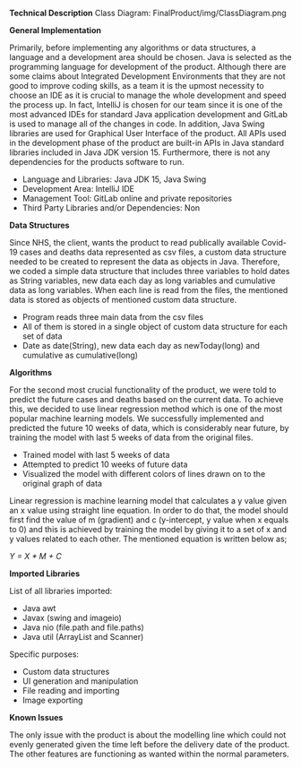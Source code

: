 
**Technical Description**
Class Diagram: FinalProduct/img/ClassDiagram.png

**General Implementation**

Primarily, before implementing any algorithms or data structures, a language and a development area should be chosen. Java is selected as the programming language for development of the product. Although there are some claims about Integrated Development Environments that they are not good to improve coding skills, as a team it is the upmost necessity to choose an IDE as it is crucial to manage the whole development and speed the process up. In fact, IntelliJ is chosen for our team since it is one of the most advanced IDEs for standard Java application development and GitLab is used to manage all of the changes in code. In addition, Java Swing libraries are used for Graphical User Interface of the product. All APIs used in the development phase of the product are built-in APIs in Java standard libraries included in Java JDK version 15. Furthermore, there is not any dependencies for the products software to run.

- Language and Libraries: Java JDK 15, Java Swing
- Development Area: IntelliJ IDE
- Management Tool: GitLab online and private repositories
- Third Party Libraries and/or Dependencies: Non

**Data Structures**

Since NHS, the client, wants the product to read publically available Covid-19 cases and deaths data represented as csv files, a custom data structure needed to be created to represent the data as objects in Java. Therefore, we coded a simple data structure that includes three variables to hold dates as String variables, new data each day as long variables and cumulative data as long variables. When each line is read from the files, the mentioned data is stored as objects of mentioned custom data structure.

- Program reads three main data from the csv files
- All of them is stored in a single object of custom data structure for each set of data
- Date as date(String), new data each day as newToday(long) and cumulative as cumulative(long)

**Algorithms**

For the second most crucial functionality of the product, we were told to predict the future cases and deaths based on the current data. To achieve this, we decided to use linear regression method which is one of the most popular machine learning models. We successfully implemented and predicted the future 10 weeks of data, which is considerably near future, by training the model with last 5 weeks of data from the original files.

- Trained model with last 5 weeks of data
- Attempted to predict 10 weeks of future data
- Visualized the model with different colors of lines drawn on to the original graph of data

Linear regression is machine learning model that calculates a y value given an x value using straight line equation. In order to do that, the model should first find the value of m (gradient) and c (y-intercept, y value when x equals to 0) and this is achieved by training the model by giving it to a set of x and y values related to each other. The mentioned equation is written below as;

_Y = X \* M + C_

**Imported Libraries**

List of all libraries imported:

- Java awt
- Javax (swing and imageio)
- Java nio (file.path and file.paths)
- Java util (ArrayList and Scanner)

Specific purposes:

- Custom data structures
- UI generation and manipulation
- File reading and importing
- Image exporting


**Known Issues**

The only issue with the product is about the modelling line which could not evenly generated given the time left before the delivery date of the product. The other features are functioning as wanted within the normal parameters.
